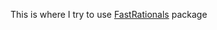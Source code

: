 This is where I try to use [FastRationals](https://github.com/JeffreySarnoff/FastRationals.jl) package
